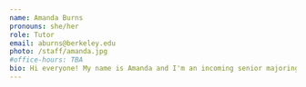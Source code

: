 ```yaml
---
name: Amanda Burns
pronouns: she/her
role: Tutor
email: aburns@berkeley.edu
photo: /staff/amanda.jpg
#office-hours: TBA
bio: Hi everyone! My name is Amanda and I'm an incoming senior majoring in Data Science and minoring in Public Policy, and this is my 3rd semester on staff. My passions (outside of Data 8) include Taylor Swift, hot girl walks, DCOMs, and coffee!
---
```

